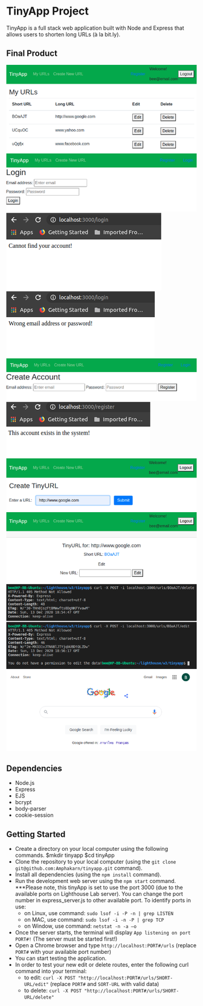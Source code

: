 # TinyApp Project

TinyApp is a full stack web application built with Node and Express that allows users to shorten long URLs (à la bit.ly).

## Final Product

!["screenshot urls page associated to the valid logged in user"](https://github.com/Amphakarn/tinyapp/blob/master/docs/urls-page.png?raw=true)
!["screenshot login page"](https://github.com/Amphakarn/tinyapp/blob/master/docs/login-page.png?raw=true)
!["screenshot message displayed when a user login with an invalid account"](https://github.com/Amphakarn/tinyapp/blob/master/docs/error-msg-account-not-exist-in-db.png?raw=true)
!["screenshot message displayed when a user login with a wrong email or password"](https://github.com/Amphakarn/tinyapp/blob/master/docs/error-msg-invalid-email-or-pwd.png?raw=true)
!["screenshot register page"](https://github.com/Amphakarn/tinyapp/blob/master/docs/register-page.png?raw=true)
!["screenshot error message displayed when a user registers with an existing account in the database"](https://github.com/Amphakarn/tinyapp/blob/master/docs/error-msg-account-exist.png?raw=true)
!["screenshot create new long URL page"](https://github.com/Amphakarn/tinyapp/blob/master/docs/create-new-url-page.png?raw=true)
!["screenshot edit long URL page"](https://github.com/Amphakarn/tinyapp/blob/master/docs/edit-long-url-page.png?raw=true)
!["screenshot message displayed in a terminal when an invalid user uses CURL command to delete data on the server"](https://github.com/Amphakarn/tinyapp/blob/master/docs/error-msg-delete-not-allowed.png?raw=true)
!["screenshot message displayed in a terminal when an invalid user uses CURL command to edit data on the server"](https://github.com/Amphakarn/tinyapp/blob/master/docs/error-msg-edit-method-not-allowed.png?raw=true)
!["screenshot displayed a successfully redirected from a short URL to the long URL website"](https://github.com/Amphakarn/tinyapp/blob/master/docs/redirect-to-long-url-page.png?raw=true)

## Dependencies

- Node.js
- Express
- EJS
- bcrypt
- body-parser
- cookie-session

## Getting Started

- Create a directory on your local computer using the following commands.
    $mkdir tinyapp
    $cd tinyApp
- Clone the repository to your local computer (using the `git clone git@github.com:Amphakarn/tinyapp.git` command).
- Install all dependencies (using the `npm install` command).
- Run the development web server using the `npm start` command.
  ***Please note, this tinyApp is set to use the port 3000 (due to the available ports on Lighthouse Lab server). You can change the port number in express_server.js to other available port. To identify ports in use:
    - on Linux, use command: `sudo lsof -i -P -n | grep LISTEN`
    - on MAC, use command: `sudo lsof -i -n -P | grep TCP`
    - on Window, use command: `netstat -n -a –o`
- Once the server starts, the terminal will display `App listening on port PORT#!` (The server must be started first!)
- Open a Chrome browser and type `http://localhost:PORT#/urls` (replace `PORT#` with your available port number)
- You can start testing the application.
- In order to test your new edit or delete routes, enter the following curl command into your terminal:
    - to edit: `curl -X POST "http://localhost:PORT#/urls/SHORT-URL/edit"` (replace `PORT#` and `SORT-URL` with valid data)
    - to delete: `curl -X POST "http://localhost:PORT#/urls/SHORT-URL/delete"`
